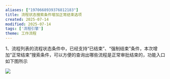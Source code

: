 ```yaml
---
aliases: ["1970668939376812183"]
title: 流程状态搜索条件增加正常结束选项
created: 2025-07-14
modified: 2025-07-14
tags: ['流程引擎']
theme: 工作流程
---
```


1、流程列表的流程状态条件中，已经支持“已结束”、“强制结束”条件，本次增加“正常结束”搜索条件，可以方便的查询出哪些流程是正常审批结束的，功能入口如下图所示

![](https://myhelpdoc.oss-cn-heyuan.aliyuncs.com/mdimages/9fb3cf87f0058ca7ac2f2ca3b289a1e5.jpg)

